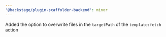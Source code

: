 ```yaml
---
'@backstage/plugin-scaffolder-backend': minor
---
```


Added the option to overwrite files in the `targetPath` of the `template:fetch` action
